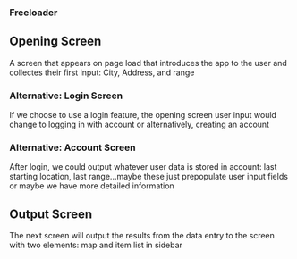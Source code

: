 ### Freeloader

## Opening Screen
A screen that appears on page load that introduces the app to the user and collectes their first input:
City, Address, and range

### Alternative: Login Screen
If we choose to use a login feature, the opening screen user input would change to logging in with account or alternatively, creating an account

### Alternative: Account Screen 
After login, we could output whatever user data is stored in account: last starting location, last range...maybe these just prepopulate user input fields or maybe we have more detailed information

## Output Screen
The next screen will output the results from the data entry to the screen with two elements: map and item list in sidebar